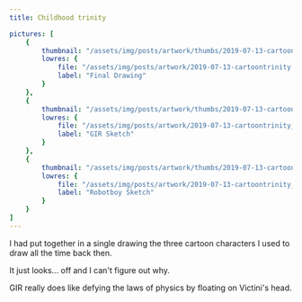 ```yaml
---
title: Childhood trinity

pictures: [
	{
		thumbnail: "/assets/img/posts/artwork/thumbs/2019-07-13-cartoontrinity.jpg",
		lowres: {
			file: "/assets/img/posts/artwork/2019-07-13-cartoontrinity.jpg",
			label: "Final Drawing"
		}
	},
	{
		thumbnail: "/assets/img/posts/artwork/thumbs/2019-07-13-cartoontrinity_gir.jpg",
		lowres: {
			file: "/assets/img/posts/artwork/2019-07-13-cartoontrinity_gir.jpg",
			label: "GIR Sketch"
		}
	},
	{
		thumbnail: "/assets/img/posts/artwork/thumbs/2019-07-13-cartoontrinity_ro.jpg",
		lowres: {
			file: "/assets/img/posts/artwork/2019-07-13-cartoontrinity_ro.jpg",
			label: "Robotboy Sketch"
		}
	}
]
---
```

I had put together in a single drawing the three cartoon characters I used to draw all the time back then.

It just looks... off and I can't figure out why.

GIR really does like defying the laws of physics by floating on Victini's head.
